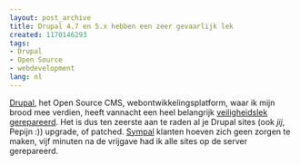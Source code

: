 ```yaml
---
layout: post_archive
title: Drupal 4.7 en 5.x hebben een zeer gevaarlijk lek
created: 1170146293
tags:
- Drupal
- Open Source
- webdevelopment
lang: nl
---
```

[Drupal](http://drupal.org), het Open Source CMS, webontwikkelingsplatform, waar ik mijn brood mee verdien, heeft vannacht een heel belangrijk [veiligheidslek gerepareerd](http://drupal.org/node/113935). Het is dus ten zeerste aan te raden al je Drupal sites (ook _jij_, Pepijn :)) upgrade, of patched. [Sympal](http://www.sympal.nl) klanten hoeven zich geen zorgen te maken, vijf minuten na de vrijgave had ik alle sites op de server gerepareerd. 
